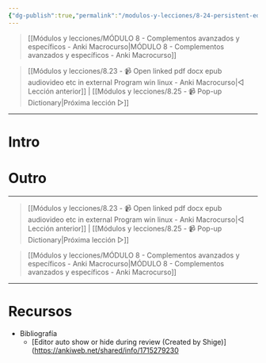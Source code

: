 ```yaml
---
{"dg-publish":true,"permalink":"/modulos-y-lecciones/8-24-persistent-editor-y-editor-auto-show-or-hide-during-review-anki-macrocurso/","noteIcon":""}
---
```



> [[Módulos y lecciones/MÓDULO 8 - Complementos avanzados y específicos - Anki Macrocurso\|MÓDULO 8 - Complementos avanzados y específicos - Anki Macrocurso]]

> [[Módulos y lecciones/8.23 - 📹 Open linked pdf docx epub audiovideo etc in external Program win linux - Anki Macrocurso\|◁ Lección anterior]] | [[Módulos y lecciones/8.25 - 📹 Pop-up Dictionary\|Próxima lección ▷]]

---

# Intro


# 


# Outro

---

> [[Módulos y lecciones/8.23 - 📹 Open linked pdf docx epub audiovideo etc in external Program win linux - Anki Macrocurso\|◁ Lección anterior]] | [[Módulos y lecciones/8.25 - 📹 Pop-up Dictionary\|Próxima lección ▷]]

> [[Módulos y lecciones/MÓDULO 8 - Complementos avanzados y específicos - Anki Macrocurso\|MÓDULO 8 - Complementos avanzados y específicos - Anki Macrocurso]]

---

# Recursos
- Bibliografía
	- [Editor auto show or hide during review (Created by Shige)](https://ankiweb.net/shared/info/1715279230